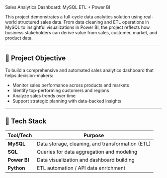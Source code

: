 Sales Analytics Dashboard: MySQL ETL + Power BI

This project demonstrates a full-cycle data analytics solution using real-world structured sales data. From data cleaning and ETL operations in MySQL to insightful visualizations in Power BI, the project reflects how business stakeholders can derive value from sales, customer, market, and product data.

---

## 🚀 Project Objective

To build a comprehensive and automated sales analytics dashboard that helps decision-makers:

- Monitor sales performance across products and markets
- Identify top-performing customers and regions
- Analyze sales trends over time
- Support strategic planning with data-backed insights

---

## 🧰 Tech Stack

| Tool/Tech     | Purpose                                |
|---------------|----------------------------------------|
| **MySQL**     | Data storage, cleaning, and transformation (ETL) |
| **SQL**       | Queries for data aggregation and modeling |
| **Power BI**  | Data visualization and dashboard building |
| **Python**    | ETL automation / API data enrichment |


